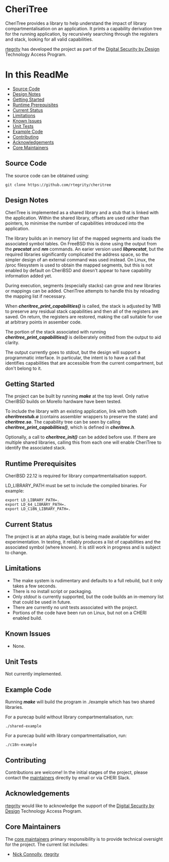 # CheriTree

CheriTree provides a library to help understand the impact of library compartmentalisation on an application. It prints a capability derivation tree for the running application, by recursively searching through the registers and stack, looking for all valid capabilities.

[rtegrity](https://rtegrity.com/) has developed the project as part of the [Digital Security by Design](https://dsbtech.com) Technology Access Program.

# In this ReadMe

* [Source Code](#source)
* [Design Notes](#design)
* [Getting Started](#start)
* [Runtime Prerequisites](#prereq)
* [Current Status](#status)
* [Limitations](#limitations)
* [Known Issues](#issues)
* [Unit Tests](#unit)
* [Example Code](#examples)
* [Contributing](#contrib)
* [Acknowledgements](#acknowledge)
* [Core Maintainers](#core)

<a id="source"></a>
## Source Code

The source code can be obtained using:
~~~{.sh}
git clone https://github.com/rtegrity/cheritree
~~~

<a id="design"></a>
## Design Notes

CheriTree is implemented as a shared library and a stub that is linked with the application. Within the shared library, offsets are used rather than pointers, to minimise the number of capabilities introduced into the application.

The library builds an in memory list of the mapped segments and loads the associated symbol tables. On FreeBSD this is done using the output from the ___procstat___ and ___nm___ commands. An earier version used ___libprocstat___, but the required libraries significantly complicated the address space, so the simpler design of an external command was used instead. On Linux, the /proc filesystem is used to obtain the mapped segments, but this is not enabled by default on CheriBSD and doesn't appear to have capability information added yet.

During execution, segments (especially stacks) can grow and new libraries or mappings can be added. CheriTree attempts to handle this by reloading the mapping list if necessary.

When ___cheritree_print_capabilities()___ is called, the stack is adjusted by 1MB to preserve any residual stack capabilities and then all of the registers are saved. On return, the registers are restored, making the call suitable for use at arbitrary points in assember code.

The portion of the stack associated with running ___cheritree_print_capabilities()___ is deliberately omitted from the output to aid clarity.

The output currently goes to _stdout_, but the design will support a programmatic interface. In particular, the intent is to have a call that identifies capabilities that are accessible from the current compartment, but don't belong to it.

<a id="start"></a>
## Getting Started

The project can be built by running ___make___ at the top level. Only native CheriBSD builds on Morello hardware have been tested.

To include the library with an existing application, link with both ___cheritreestub.a___ (contains assembler wrappers to preserve the state) and ___cheritree.so___. The capability tree can be seen by calling ___cheritree_print_capabilities()___, which is defined in ___cheritree.h___.

Optionally, a call to ___cheritree_init()___ can be added before use. If there are multiple shared libraries, calling this from each one will enable CheriTree to identify the associated stack.

<a id="prereq"></a>
## Runtime Prerequisites

CheriBSD 22.12 is required for library compartmentalisation support.

LD_LIBRARY_PATH must be set to include the compiled binaries. For example:

~~~{.sh}
export LD_LIBRARY_PATH=.
export LD_64_LIBRARY_PATH=.
export LD_C18N_LIBRARY_PATH=.
~~~

<a id="status"></a>
## Current Status

The project is at an alpha stage, but is being made available for wider experimentation.
In testing, it reliably produces a list of capabilities and the associated symbol (where known).
It is still work in progress and is subject to change.

<a id="limitations"></a>
## Limitations

* The make system is rudimentary and defaults to a full rebuild, but it only takes a few seconds.
* There is no install script or packaging.
* Only _stdout_ is currently supported, but the code builds an in-memory list that could be used in future.
* There are currently no unit tests associated with the project.
* Portions of the code have been run on Linux, but not on a CHERI enabled build.

<a id="issues"></a>
## Known Issues

* None.

<a id="unit"></a>
## Unit Tests

Not currently implemented.

<a id="examples"></a>
## Example Code

Running ___make___ will build the program in ./example which has two shared libraries.

For a purecap build without library compartmentalisation, run:

~~~{.sh}
./shared-example
~~~

For a purecap build with library compartmentalisation, run:
~~~{.sh}
./c18n-example
~~~

<a id="contrib"></a>
## Contributing

Contributions are welcome! In the initial stages of the project, please contact the [maintainers](https://github.com/rtegrity/cheritree/blob/main/MAINTAINERS.md) directly by email or via CHERI Slack.

<a id="acknowledge"></a>
## Acknowledgements
[rtegrity](https://rtegrity.com/) would like to acknowledge the support of the [Digital Security by Design](https://dsbtech.com) Technology Access Program.

<a id="core"></a>
## Core Maintainers

The [core maintainers](https://github.com/rtegrity/cheritree/blob/main/MAINTAINERS.md) primary responsibility is to provide technical oversight for the project. The current list includes:
* [Nick Connolly](https://github.com/nconnolly1), [rtegrity](https://rtegrity.com/)
